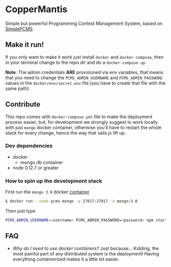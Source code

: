 # CopperMantis

Simple but powerful Programming Contest Management System, based on [SimplePCMS](https://github.com/jossemarGT/SimplePCMS).

## Make it run!
If you only want to make it work just install `docker` and `docker-compose`, then in your terminal change to the repo dir and do a `docker-compose up`.

**Note**: The admin credentials **ARE** provisioned via env variables, that means
that you need to change  the `PCMS_ADMIN_USERNAME` and
`PCMS_ADMIN_PASSWORD` values in the `docker/env/secret.env` file (you have to create that file with the same path).

## Contribute
This repo comes with `docker-compose.yml` file to make the deployment process easier,
but, for development we strongly suggest to work locally with just `mongo` docker container,
otherwise you'll have to restart the whole stack for every change, hence the way that
sails.js lift up.

### Dev dependencies
- docker
	- mongo db container
- node 0.12.7 or greater

### How to spin up the development stack

First run the `mongo 3.0` docker [container](https://registry.hub.docker.com/_/mongo/)

```bash
$ docker run --name pcms-mongo -p 27017:27017 -d mongo:3.0
```

Then just type

```bash
PCMS_ADMIN_USERNAME=<username> PCMS_ADMIN_PASSWORD=<password> npm start
```

## FAQ

- *Why do I need to use docker containers?* Just because... Kidding, the most painful part of any distributed system is the deployment! Having everything containerized makes it a little bit easier.
